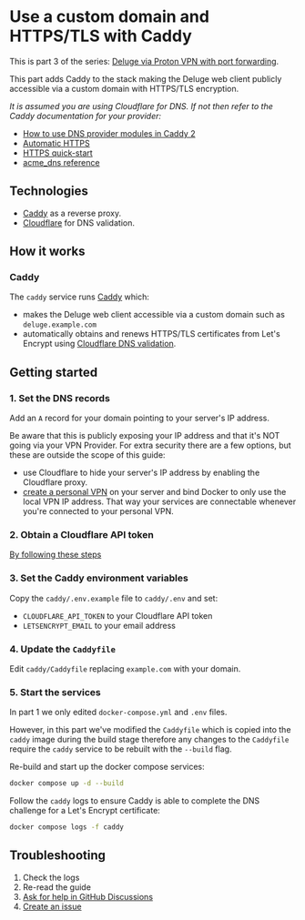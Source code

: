 # Use a custom domain and HTTPS/TLS with Caddy

This is part 3 of the series: [Deluge via Proton VPN with port forwarding](https://github.com/RogueOneEcho/how-to-setup-deluge-with-protonvpn-portforward).

This part adds Caddy to the stack making the Deluge web client publicly accessible via a custom domain with HTTPS/TLS encryption.

*It is assumed you are using Cloudflare for DNS. If not then refer to the Caddy documentation for your provider:*
- [How to use DNS provider modules in Caddy 2](https://caddy.community/t/how-to-use-dns-provider-modules-in-caddy-2/8148)
- [Automatic HTTPS](https://caddyserver.com/docs/automatic-https)
- [HTTPS quick-start](https://caddyserver.com/docs/quick-starts/https)
- [acme_dns reference](https://caddyserver.com/docs/caddyfile/options#acme-dns)

## Technologies
- [Caddy](https://caddyserver.com/) as a reverse proxy.
- [Cloudflare](https://www.cloudflare.com/) for DNS validation.

## How it works

### Caddy

The `caddy` service runs [Caddy](https://github.com/qdm12/gluetun) which:
- makes the Deluge web client accessible via a custom domain such as `deluge.example.com`
- automatically obtains and renews HTTPS/TLS certificates from Let's Encrypt using [Cloudflare DNS validation](https://github.com/caddy-dns/cloudflare).

## Getting started

### 1. Set the DNS records

Add an `A` record for your domain pointing to your server's IP address.

Be aware that this is publicly exposing your IP address and that it's NOT going via your VPN Provider. For extra security there are a few options, but these are outside the scope of this guide:

- use Cloudflare to hide your server's IP address by enabling the Cloudflare proxy.
- [create a personal VPN](https://www.digitalocean.com/community/tutorials/how-to-set-up-wireguard-on-ubuntu-20-04) on your server and bind Docker to only use the local VPN IP address. That way your services are connectable whenever you're connected to your personal VPN.

### 2. Obtain a Cloudflare API token

[By following these steps](https://github.com/caddy-dns/cloudflare/blob/master/README.md#configuration)

### 3. Set the Caddy environment variables

Copy the `caddy/.env.example` file to `caddy/.env` and set:

- `CLOUDFLARE_API_TOKEN` to your Cloudflare API token
- `LETSENCRYPT_EMAIL` to your email address

### 4. Update the `Caddyfile`

Edit `caddy/Caddyfile` replacing `example.com` with your domain.

### 5. Start the services

In part 1 we only edited `docker-compose.yml` and `.env` files.

However, in this part we've modified the `Caddyfile` which is copied into the `caddy` image during the build stage therefore any changes to the `Caddyfile` require the `caddy` service to be rebuilt with the `--build` flag.

Re-build and start up the docker compose services:

```bash
docker compose up -d --build
```

Follow the `caddy` logs to ensure Caddy is able to complete the DNS challenge for a Let's Encrypt certificate:

```bash
docker compose logs -f caddy
```

## Troubleshooting

1. Check the logs
2. Re-read the guide
3. [Ask for help in GitHub Discussions](https://github.com/RogueOneEcho/how-to-setup-deluge-with-protonvpn-portforward/discussions)
4. [Create an issue](https://github.com/RogueOneEcho/how-to-setup-deluge-with-protonvpn-portforward/issues)
